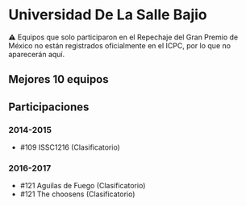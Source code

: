 # Universidad De La Salle Bajio

:warning: Equipos que solo participaron en el Repechaje del Gran Premio de México no están registrados oficialmente en el ICPC, por lo que no aparecerán aquí.

## Mejores 10 equipos


## Participaciones

### 2014-2015

- #109 ISSC1216 (Clasificatorio)

### 2016-2017

- #121 Aguilas de Fuego (Clasificatorio)
- #121 The choosens (Clasificatorio)




